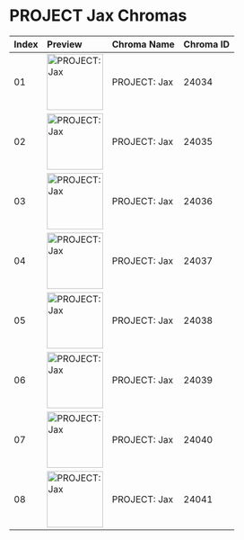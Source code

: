 # PROJECT Jax Chromas

| Index | Preview | Chroma Name | Chroma ID |
|:---|:---|:---|:---|
| 01 | <img src='https://raw.communitydragon.org/latest/plugins/rcp-be-lol-game-data/global/default/v1/champion-chroma-images/24/24034.png' alt='PROJECT: Jax' width='100'> | PROJECT: Jax | 24034 |
| 02 | <img src='https://raw.communitydragon.org/latest/plugins/rcp-be-lol-game-data/global/default/v1/champion-chroma-images/24/24035.png' alt='PROJECT: Jax' width='100'> | PROJECT: Jax | 24035 |
| 03 | <img src='https://raw.communitydragon.org/latest/plugins/rcp-be-lol-game-data/global/default/v1/champion-chroma-images/24/24036.png' alt='PROJECT: Jax' width='100'> | PROJECT: Jax | 24036 |
| 04 | <img src='https://raw.communitydragon.org/latest/plugins/rcp-be-lol-game-data/global/default/v1/champion-chroma-images/24/24037.png' alt='PROJECT: Jax' width='100'> | PROJECT: Jax | 24037 |
| 05 | <img src='https://raw.communitydragon.org/latest/plugins/rcp-be-lol-game-data/global/default/v1/champion-chroma-images/24/24038.png' alt='PROJECT: Jax' width='100'> | PROJECT: Jax | 24038 |
| 06 | <img src='https://raw.communitydragon.org/latest/plugins/rcp-be-lol-game-data/global/default/v1/champion-chroma-images/24/24039.png' alt='PROJECT: Jax' width='100'> | PROJECT: Jax | 24039 |
| 07 | <img src='https://raw.communitydragon.org/latest/plugins/rcp-be-lol-game-data/global/default/v1/champion-chroma-images/24/24040.png' alt='PROJECT: Jax' width='100'> | PROJECT: Jax | 24040 |
| 08 | <img src='https://raw.communitydragon.org/latest/plugins/rcp-be-lol-game-data/global/default/v1/champion-chroma-images/24/24041.png' alt='PROJECT: Jax' width='100'> | PROJECT: Jax | 24041 |
